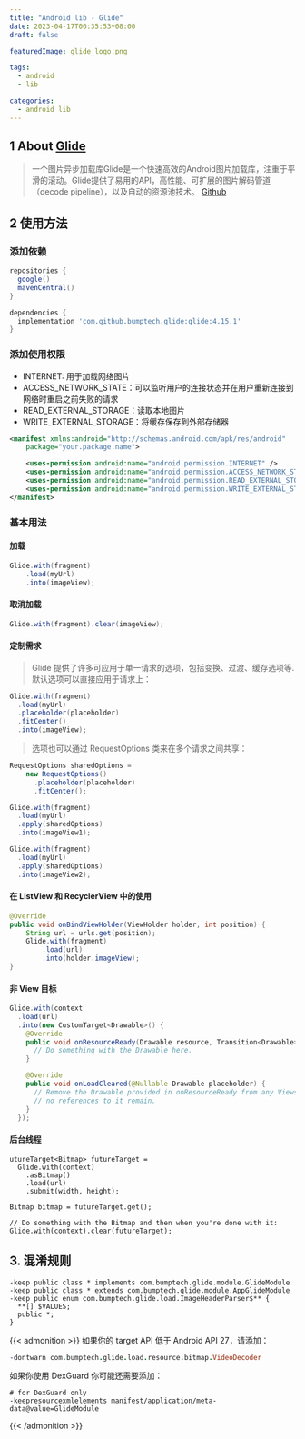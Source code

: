 ```yaml
---
title: "Android lib - Glide"
date: 2023-04-17T00:35:53+08:00
draft: false

featuredImage: glide_logo.png

tags: 
  - android
  - lib

categories:
  - android lib
---
```

## 1 About [Glide](https://muyangmin.github.io/glide-docs-cn)
>一个图片异步加载库Glide是一个快速高效的Android图片加载库，注重于平滑的滚动。Glide提供了易用的API，高性能、可扩展的图片解码管道（decode pipeline），以及自动的资源池技术。
[Github](https://github.com/bumptech/glide)

## 2 使用方法
### 添加依赖
```groovy
repositories {
  google()
  mavenCentral()
}

dependencies {
  implementation 'com.github.bumptech.glide:glide:4.15.1'
}
```
### 添加使用权限
* INTERNET: 用于加载网络图片
* ACCESS_NETWORK_STATE：可以监听用户的连接状态并在用户重新连接到网络时重启之前失败的请求
* READ_EXTERNAL_STORAGE：读取本地图片
* WRITE_EXTERNAL_STORAGE：将缓存保存到外部存储器
```xml
<manifest xmlns:android="http://schemas.android.com/apk/res/android"
    package="your.package.name">

    <uses-permission android:name="android.permission.INTERNET" />
    <uses-permission android:name="android.permission.ACCESS_NETWORK_STATE" />
    <uses-permission android:name="android.permission.READ_EXTERNAL_STORAGE" />
    <uses-permission android:name="android.permission.WRITE_EXTERNAL_STORAGE" />
</manifest>
```

### 基本用法
#### 加载
```java
Glide.with(fragment)
    .load(myUrl)
    .into(imageView);
```

#### 取消加载
```java
Glide.with(fragment).clear(imageView);
```

#### 定制需求
>Glide 提供了许多可应用于单一请求的选项，包括变换、过渡、缓存选项等.
>默认选项可以直接应用于请求上：
```java
Glide.with(fragment)
  .load(myUrl)
  .placeholder(placeholder)
  .fitCenter()
  .into(imageView);
```
>选项也可以通过 RequestOptions 类来在多个请求之间共享：

```java
RequestOptions sharedOptions = 
    new RequestOptions()
      .placeholder(placeholder)
      .fitCenter();

Glide.with(fragment)
  .load(myUrl)
  .apply(sharedOptions)
  .into(imageView1);

Glide.with(fragment)
  .load(myUrl)
  .apply(sharedOptions)
  .into(imageView2);
```

#### 在 ListView 和 RecyclerView 中的使用
```java
@Override
public void onBindViewHolder(ViewHolder holder, int position) {
    String url = urls.get(position);
    Glide.with(fragment)
        .load(url)
        .into(holder.imageView);
}
```

#### 非 View 目标
```java
Glide.with(context
  .load(url)
  .into(new CustomTarget<Drawable>() {
    @Override
    public void onResourceReady(Drawable resource, Transition<Drawable> transition) {
      // Do something with the Drawable here.
    }

    @Override
    public void onLoadCleared(@Nullable Drawable placeholder) {
      // Remove the Drawable provided in onResourceReady from any Views and ensure 
      // no references to it remain.
    }
  });
```

#### 后台线程
```
utureTarget<Bitmap> futureTarget =
  Glide.with(context)
    .asBitmap()
    .load(url)
    .submit(width, height);

Bitmap bitmap = futureTarget.get();

// Do something with the Bitmap and then when you're done with it:
Glide.with(context).clear(futureTarget);
```
## 3. 混淆规则
```
-keep public class * implements com.bumptech.glide.module.GlideModule
-keep public class * extends com.bumptech.glide.module.AppGlideModule
-keep public enum com.bumptech.glide.load.ImageHeaderParser$** {
  **[] $VALUES;
  public *;
}
```

{{< admonition >}}
如果你的 target API 低于 Android API 27，请添加：
```pro
-dontwarn com.bumptech.glide.load.resource.bitmap.VideoDecoder
```
如果你使用 DexGuard 你可能还需要添加：
```
# for DexGuard only
-keepresourcexmlelements manifest/application/meta-data@value=GlideModule
```
{{< /admonition >}}